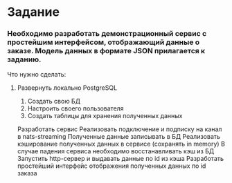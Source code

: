 <h1>Задание</h1>
<h3>Необходимо разработать демонстрационный сервис с простейшим интерфейсом, отображающий данные о заказе. Модель данных в формате JSON прилагается к заданию.</h3>
				
Что нужно сделать:
<ol>
	<li>Развернуть локально PostgreSQL</li>
 	<ol>
		<li>Создать свою БД</li>
		<li>Настроить своего пользователя</li>
		<li>Создать таблицы для хранения полученных данных</li>
	</ol>




Разработать сервис
Реализовать подключение и подписку на канал в nats-streaming
Полученные данные записывать в БД
Реализовать кэширование полученных данных в сервисе (сохранять in memory)
В случае падения сервиса необходимо восстанавливать кэш из БД
Запустить http-сервер и выдавать данные по id из кэша
Разработать простейший интерфейс отображения полученных данных по id заказа
</ol>
